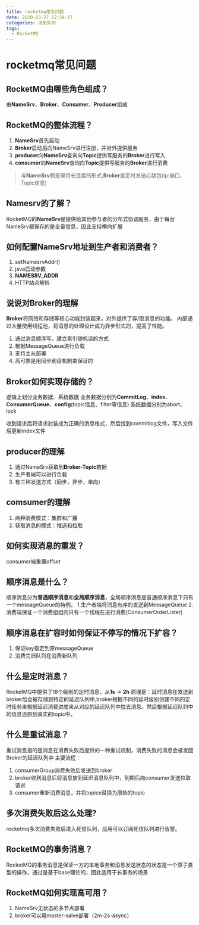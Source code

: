 ```yaml
---
title: rocketmq常见问题
date: 2020-03-27 22:54:17
categories: 消息队列
tags:
  - RocketMQ
---
```


# rocketmq常见问题

## RocketMQ由哪些角色组成？
由**NameSrv**、**Broker**、**Consumer**、**Producer**组成

## RocketMQ的整体流程？
1. **NameSrv**首先启动
2. **Broker**启动后向NameSrv进行注册，并对外提供服务
3. **producer**向**NameSrv**查询向**Topic**提供写服务的**Broker**进行写入
4. **consumer**向**NameSrv**查询向**Topic**提供写服务的**Broker**进行消费

> 与**NameSrv**都是保持长连接的形式,**Broker**是定时发送心跳包(ip:端口、Topic信息)

## Namesrv的了解？
RocketMQ的**NameSrv**是提供给其他参与者的分布式协调服务，由于每台NameSrv都保存的是全量信息，因此支持横向扩展

## 如何配置NameSrv地址到生产者和消费者？
1. setNamesrvAddr()
2. java启动参数
3. **NAMESRV_ADDR**
4. HTTP站点解析

## 说说对**Broker**的理解

**Broker**将网络和存储等核心功能封装起来，对外提供了存/取消息的功能。
内部通过大量使用线程池，将消息的处理设计成为异步形式的，提高了性能。

1. 通过消息顺序写，建立索引随机读的方式
2. 根据MessageQueue进行负载
3. 支持主从部署
4. 高可靠是用同步刷盘机制来保证的

## **Broker**如何实现存储的？
逻辑上划分业务数据、系统数据
业务数据分别为**CommitLog**、**index**、**ConsumerQueue**、**config**(topic信息、filter等信息)
系统数据分别为abort、lock

收到请求后将请求封装成为正确的消息格式，然后找到commitlog文件，写入文件后更新index文件

## **producer**的理解

1. 通过NameSrv获取到**Broker-Topic**数据
2. 生产者端可以进行负载
3. 有三种发送方式（同步，异步，单向）


## **comsumer**的理解
1. 两种消费模式：集群和广播
2. 获取消息的模式：推送和拉取

## 如何实现消息的重发？
consumer端重置offset

## 顺序消息是什么？
顺序消息分为**普通顺序消息**和**全局顺序消息**，全局顺序消息是普通顺序消息下只有一个messageQueue的特例。
1.生产者端将消息有序的发送到MessageQueue
2.消费端保证一个消费组组内只有一个线程在进行消费(ConsumerOrderLister)

## 顺序消息在扩容时如何保证不停写的情况下扩容？
1. 保证key指定到原messageQueue
2. 消费完旧队列在消费新队列

## 什么是定时消息？
RocketMQ中提供了18个级别的定时消息，从**1s** -> **2h**
原理是：延时消息在发送到broker后会被存储到特定的延迟队列中,broker根据不同的延时级别创建不同的定时任务来根据延迟消费进度来从对应的延迟队列中拉去消息。然后根据延迟队列中的信息还原到真实的topic中。

## 什么是重试消息？
重试消息指的是消息在消费失败后提供的一种重试机制，消费失败的消息会被发回Broker的延迟队列中
主要流程：
1. consumerGroup消费失败后发送到broker
2. broker收到消息后将消息放到延迟消息队列中，到期后向consumer发送拉取请求
3. consumer重新消费消息，并将topice替换为原始的topic

## 多次消费失败后这么处理?
rocketmq多次消费失败后进入死信队列，应用可以订阅死信队列进行告警。

## RocketMQ的事务消息？
RocketMQ的事务消息是保证一方的本地事务和消息发送状态的状态是一个原子类型的操作，通过是基于base理论的，因此适用于长事务的场景

## RocketMQ如何实现高可用？
1. NameSrv无状态的多节点部署
2. broker可以用master-salve部署（2m-2s-async）

